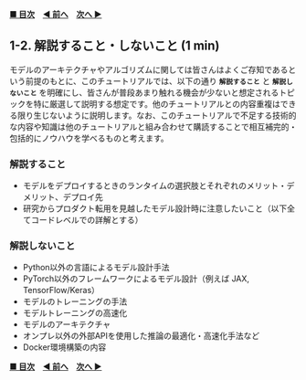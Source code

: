 **[■ 目次](https://github.com/CyberAgentAILab/model-acceleration-tutorial/tree/main?tab=readme-ov-file#table-of-contents)**　**[◀ 前へ](https://github.com/CyberAgentAILab/model-acceleration-tutorial/blob/main/01_Introduction/1_1-Purpose_of_this_tutorial.md)**　**[次へ ▶](https://github.com/CyberAgentAILab/model-acceleration-tutorial/blob/main/02_Runtime/2_1-Runtime_Options.md)**

## 1-2. 解説すること・しないこと (1 min)
モデルのアーキテクチャやアルゴリズムに関しては皆さんはよくご存知であるという前提のもとに、このチュートリアルでは、以下の通り **`解説すること`** と **`解説しないこと`** を明確にし、皆さんが普段あまり触れる機会が少ないと想定されるトピックを特に厳選して説明する想定です。他のチュートリアルとの内容重複はできる限り生じないように説明します。なお、このチュートリアルで不足する技術的な内容や知識は他のチュートリアルと組み合わせて購読することで相互補完的・包括的にノウハウを学べるものと考えます。

### 解説すること
- モデルをデプロイするときのランタイムの選択肢とそれぞれのメリット・デメリット、デプロイ先
- 研究からプロダクト転用を見越したモデル設計時に注意したいこと（以下全てコードレベルでの詳解とする）

### 解説しないこと
  - Python以外の言語によるモデル設計手法
  - PyTorch以外のフレームワークによるモデル設計（例えば JAX, TensorFlow/Keras）
  - モデルのトレーニングの手法
  - モデルトレーニングの高速化
  - モデルのアーキテクチャ
  - オンプレ以外の外部APIを使用した推論の最適化・高速化手法など
  - Docker環境構築の内容

**[■ 目次](https://github.com/CyberAgentAILab/model-acceleration-tutorial/tree/main?tab=readme-ov-file#table-of-contents)**　**[◀ 前へ](https://github.com/CyberAgentAILab/model-acceleration-tutorial/blob/main/01_Introduction/1_1-Purpose_of_this_tutorial.md)**　**[次へ ▶](https://github.com/CyberAgentAILab/model-acceleration-tutorial/blob/main/02_Runtime/2_1-Runtime_Options.md)**
